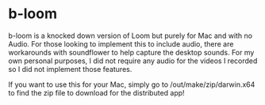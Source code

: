 # b-loom

b-loom is a knocked down version of Loom but purely for Mac and with no Audio.
For those looking to implement this to include audio, there are workarounds with soundflower to help capture the desktop sounds.
For my own personal purposes, I did not require any audio for the videos I recorded so I did not implement those features. 

If you want to use this for your Mac, simply go to /out/make/zip/darwin.x64 to find the zip file to download for the distributed app!
